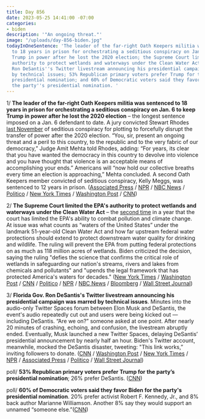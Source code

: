 ```yaml
---
title: Day 856
date: 2023-05-25 14:41:00 -07:00
categories:
- biden
description: '"An ongoing threat."'
image: "/uploads/day-856-biden.jpg"
todayInOneSentence: 'The leader of the far-right Oath Keepers militia was sentenced
  to 18 years in prison for orchestrating a seditious conspiracy on Jan. 6 to keep
  Trump in power after he lost the 2020 election; the Supreme Court limited the EPA''s
  authority to protect wetlands and waterways under the Clean Water Act; Florida Gov.
  Ron DeSantis''s Twitter livestream announcing his presidential campaign was marred
  by technical issues; 53% Republican primary voters prefer Trump for the party’s
  presidential nomination; and 60% of Democratic voters said they favor Biden for
  the party''s presidential nomination. '
---
```


1/ **The leader of the far-right Oath Keepers militia was sentenced to 18 years in prison for orchestrating a seditious conspiracy on Jan. 6 to keep Trump in power after he lost the 2020 election** – the longest sentence imposed on a Jan. 6 defendant to date. A jury convicted Stewart Rhodes [last November](https://whatthefuckjusthappenedtoday.com/2022/11/29/day-679/#3-a-federal-jury-convicted-oath-keep) of seditious conspiracy for plotting to forcefully disrupt the transfer of power after the 2020 election. “You, sir, present an ongoing threat and a peril to this country, to the republic and to the very fabric of our democracy,” Judge Amit Mehta told Rhodes, adding: “For years, its clear that you have wanted the democracy in this country to devolve into violence and you have thought that violence is an acceptable means of accomplishing your ends.” Americans will “now hold our collective breaths every time an election is approaching,” Mehta concluded. A second Oath Keepers member convicted of seditious conspiracy, Kelly Meggs, was sentenced to 12 years in prison. ([Associated Press](https://apnews.com/article/stewart-rhodes-oath-keepers-seditious-conspiracy-sentencing-b3ed4556a3dec577539c4181639f666c) / [NPR](https://www.npr.org/2023/05/25/1178116193/stewart-rhodes-oath-keepers-verdict) / [NBC News](https://www.nbcnews.com/politics/justice-department/oath-keepers-founder-sentenced-18-years-jan-6-seditious-conspiracy-cas-rcna85852?taid=646f94a7def31c0001c4c4c1) / [Politico](https://www.politico.com/news/2023/05/25/oath-keepers-founder-stewart-rhodes-gets-18-years-for-jan-6-seditious-conspiracy-00098822) / [New York Times](https://www.nytimes.com/2023/05/25/us/politics/oath-keepers-stewart-rhodes-sentenced.html) / [Washington Post](https://www.washingtonpost.com/dc-md-va/2023/05/25/oath-keepers-sentencing-seditious-conspiracy-jan6/) / [CNN](https://www.cnn.com/2023/05/25/politics/oath-keepers-sentencing-stewart-rhodes-kelly-meggs/index.html))

2/ **The Supreme Court limited the EPA's authority to protect wetlands and waterways under the Clean Water Act** – the [second time](https://whatthefuckjusthappenedtoday.com/2022/06/30/day-527/#1-the-supreme-court-restricted-the-e) in a year that the court has limited the EPA's ability to combat pollution and climate change. At issue was what counts as “waters of the United States” under the landmark 51-year-old Clean Water Act and how far upstream federal water protections should extend to protect downstream water quality for drinking and wildlife. The ruling will prevent the EPA from putting federal protections on as much as 118 million acres of wetlands. Biden criticized the decision, saying the ruling "defies the science that confirms the critical role of wetlands in safeguarding our nation's streams, rivers and lakes from chemicals and pollutants" and "upends the legal framework that has protected America's waters for decades." ([New York Times](https://www.nytimes.com/2023/05/25/us/supreme-court-epa-water-pollution.html) / [Washington Post](https://www.washingtonpost.com/politics/2023/05/25/supreme-court-clean-water-act/) / [CNN](https://www.cnn.com/2023/05/25/politics/supreme-court-wetlands-authority-epa/) / [Politico](https://www.politico.com/news/2023/05/25/supreme-court-dramatically-shrinks-clean-water-acts-reach-00098781) / [NPR](https://www.npr.org/2023/05/25/1178150234/supreme-court-epa-clean-water-act) / [NBC News](https://www.nbcnews.com/politics/supreme-court/supreme-court-rules-idaho-landowners-wetlands-dispute-rcna62082) / [Bloomberg](https://www.bloomberg.com/news/articles/2023-05-25/supreme-court-rules-for-landowners-limits-us-clean-water-act?srnd=politics-vp&sref=MIBMEEoj) / [Wall Street Journal](https://www.wsj.com/articles/epa-supreme-court-clean-water-act-f99db6f2?mod=hp_lead_pos4))

3/ **Florida Gov. Ron DeSantis's Twitter livestream announcing his presidential campaign was marred by technical issues**. Minutes into the audio-only Twitter Spaces forum between Elon Musk and DeSantis, the event's audio repeatedly cut out and users were being kicked out — including DeSantis. “Are we on?” someone asked at one point. After nearly 20 minutes of crashing, echoing, and confusion, the livestream abruptly ended. Eventually, Musk launched a new Twitter Spaces, delaying DeSantis’ presidential announcement by nearly half an hour. Biden's Twitter account, meanwhile, mocked the DeSantis disaster, tweeting: "This link works,” inviting followers to donate. ([CNN](https://www.cnn.com/2023/05/24/tech/twitter-desantis-meltdown/) / [Washington Post](https://www.washingtonpost.com/technology/2023/05/24/elon-musk-ron-desantis-2024-twitter/) / [New York Times](https://www.nytimes.com/2023/05/24/us/politics/ron-desantis-campaign-announcement-twitter.html) / [NPR](https://www.npr.org/2023/05/24/1178070208/twitter-glitches-mar-ron-desantis-debut-as-presidential-candidate) / [Associated Press](https://apnews.com/article/elon-musk-ron-desantis-twitter-extremism-2024-75a1748f2de3522288b6b5be2ff68242) / [Politico](https://www.politico.com/news/2023/05/24/desantis-twitter-campaign-glitch-00098748) / [Wall Street Journal](https://www.wsj.com/articles/ron-desantis-trump-successor-president-3e9df9d6?mod=hp_lead_pos6&mod=article_inline))

poll/ **53% Republican primary voters prefer Trump for the party’s presidential nomination**; 26% prefer DeSantis. ([CNN](https://www.cnn.com/2023/05/24/politics/cnn-poll-republican-primary-field/index.html))

poll/ **60% of Democratic voters said they favor Biden for the party's presidential nomination**. 20% prefer activist Robert F. Kennedy, Jr., and 8% back author Marianne Williamson. Another 8% say they would support an unnamed “someone else.”([CNN](https://www.cnn.com/2023/05/25/politics/cnn-poll-democrats-2024/index.html))

